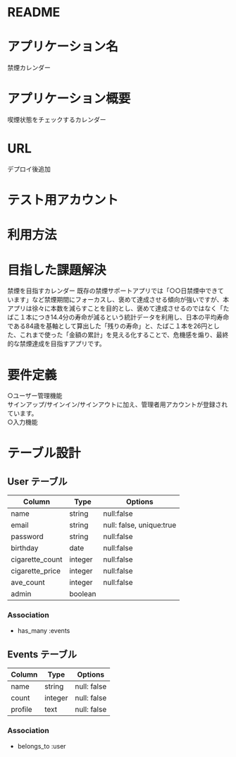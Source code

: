 # README
# アプリケーション名
禁煙カレンダー

# アプリケーション概要
喫煙状態をチェックするカレンダー
# URL
デプロイ後追加

# テスト用アカウント


# 利用方法


# 目指した課題解決
禁煙を目指すカレンダー
既存の禁煙サポートアプリでは「○○日禁煙中できています」など禁煙期間にフォーカスし、褒めて達成させる傾向が強いですが、本アプリは徐々に本数を減らすことを目的とし、褒めて達成させるのではなく「たばこ１本につき14.4分の寿命が減るという統計データを利用し、日本の平均寿命である84歳を基軸として算出した「残りの寿命」と、たばこ１本を26円とした、これまで使った「金額の累計」を見える化することで、危機感を煽り、最終的な禁煙達成を目指すアプリです。

# 要件定義
○ユーザー管理機能  
サインアップ/サインイン/サインアウトに加え、管理者用アカウントが登録されています。  
○入力機能

# テーブル設計

## User テーブル
| Column          | Type    |Options                    |
| --------------- | ------- | ------------------------- |
| name            | string  | null:false                |
| email           | string  | null: false, unique:true  |
| password        | string  | null:false                | 
| birthday        | date    | null:false                |
| cigarette_count | integer | null:false                |
| cigarette_price | integer | null:false                |
| ave_count       | integer | null:false                |
| admin           | boolean |                           |

### Association
- has_many :events

## Events テーブル
| Column        | Type       | Options     |
| ------------- | ---------- | ----------- |
| name          | string     | null: false |
| count         | integer    | null: false |
| profile       | text       | null: false |

### Association
- belongs_to :user
